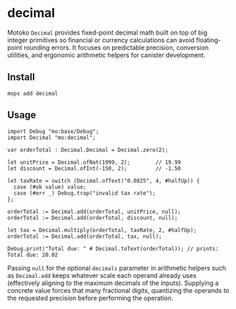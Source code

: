 # decimal

Motoko `Decimal` provides fixed-point decimal math built on top of big integer primitives so financial or currency calculations can avoid floating-point rounding errors. It focuses on predictable precision, conversion utilities, and ergonomic arithmetic helpers for canister development.

## Install
```
mops add decimal
```

## Usage
```motoko
import Debug "mo:base/Debug";
import Decimal "mo:decimal";

var orderTotal : Decimal.Decimal = Decimal.zero(2);

let unitPrice = Decimal.ofNat(1999, 2);        // 19.99
let discount = Decimal.ofInt(-150, 2);         // -1.50

let taxRate = switch (Decimal.ofText("0.0825", 4, #halfUp)) {
  case (#ok value) value;
  case (#err _) Debug.trap("invalid tax rate");
};

orderTotal := Decimal.add(orderTotal, unitPrice, null);
orderTotal := Decimal.add(orderTotal, discount, null);

let tax = Decimal.multiply(orderTotal, taxRate, 2, #halfUp);
orderTotal := Decimal.add(orderTotal, tax, null);

Debug.print("Total due: " # Decimal.toText(orderTotal)); // prints: Total due: 20.02
```

Passing `null` for the optional `decimals` parameter in arithmetic helpers such as `Decimal.add` keeps whatever scale each operand already uses (effectively aligning to the maximum decimals of the inputs). Supplying a concrete value forces that many fractional digits, quantizing the operands to the requested precision before performing the operation.
